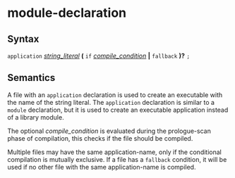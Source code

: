 # module-declaration

## Syntax

`application` [_string_literal_](string_literal.md) __(__ `if` [_compile_condition_](compile_condition.md) __|__ `fallback` __)?__ `;`

## Semantics

A file with an `application` declaration is used to create an executable with
the name of the string literal. The `application` declaration is similar to a
`module` declaration, but it is used to create an executable application instead
of a library module.

The optional _compile_condition_ is evaluated during the prologue-scan phase of
compilation, this checks if the file should be compiled.

Multiple files may have the same application-name, only if the conditional
compilation is mutually exclusive. If a file has a `fallback` condition, it will
be used if no other file with the same application-name is compiled.
